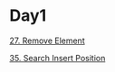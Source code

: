 # Day1


[27. Remove Element](https://www.google.com "27. Remove Element")

[35. Search Insert Position](https://www.google.com "27. Remove Element")
